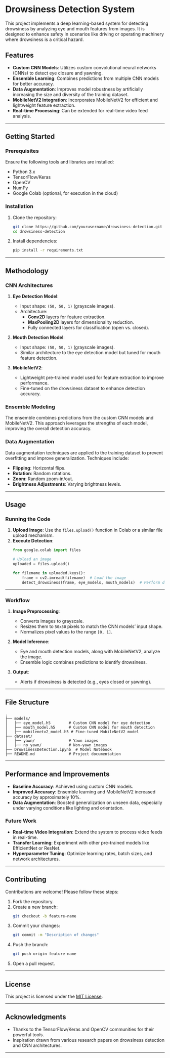 # Drowsiness Detection System

This project implements a deep learning-based system for detecting drowsiness by analyzing eye and mouth features from images. It is designed to enhance safety in scenarios like driving or operating machinery where drowsiness is a critical hazard.

## Features
- **Custom CNN Models**: Utilizes custom convolutional neural networks (CNNs) to detect eye closure and yawning.
- **Ensemble Learning**: Combines predictions from multiple CNN models for better accuracy.
- **Data Augmentation**: Improves model robustness by artificially increasing the size and diversity of the training dataset.
- **MobileNetV2 Integration**: Incorporates MobileNetV2 for efficient and lightweight feature extraction.
- **Real-time Processing**: Can be extended for real-time video feed analysis.

---

## Getting Started

### Prerequisites
Ensure the following tools and libraries are installed:
- Python 3.x
- TensorFlow/Keras
- OpenCV
- NumPy
- Google Colab (optional, for execution in the cloud)

### Installation
1. Clone the repository:
   ```bash
   git clone https://github.com/yourusername/drowsiness-detection.git
   cd drowsiness-detection
   ```
2. Install dependencies:
   ```bash
   pip install -r requirements.txt
   ```

---

## Methodology

### CNN Architectures
1. **Eye Detection Model**:
   - Input shape: `(50, 50, 1)` (grayscale images).
   - Architecture: 
     - **Conv2D** layers for feature extraction.
     - **MaxPooling2D** layers for dimensionality reduction.
     - Fully connected layers for classification (open vs. closed).

2. **Mouth Detection Model**:
   - Input shape: `(50, 50, 1)` (grayscale images).
   - Similar architecture to the eye detection model but tuned for mouth feature detection.

3. **MobileNetV2**:
   - Lightweight pre-trained model used for feature extraction to improve performance.
   - Fine-tuned on the drowsiness dataset to enhance detection accuracy.

### Ensemble Modeling
The ensemble combines predictions from the custom CNN models and MobileNetV2. This approach leverages the strengths of each model, improving the overall detection accuracy.

### Data Augmentation
Data augmentation techniques are applied to the training dataset to prevent overfitting and improve generalization. Techniques include:
- **Flipping**: Horizontal flips.
- **Rotation**: Random rotations.
- **Zoom**: Random zoom-in/out.
- **Brightness Adjustments**: Varying brightness levels.

---

## Usage

### Running the Code
1. **Upload Image**: Use the `files.upload()` function in Colab or a similar file upload mechanism.
2. **Execute Detection**:
   ```python
   from google.colab import files
   
   # Upload an image
   uploaded = files.upload()
   
   for filename in uploaded.keys():
       frame = cv2.imread(filename)  # Load the image
       detect_drowsiness(frame, eye_models, mouth_models)  # Perform detection
   ```

---

### Workflow
1. **Image Preprocessing**:
   - Converts images to grayscale.
   - Resizes them to `50x50` pixels to match the CNN models’ input shape.
   - Normalizes pixel values to the range `[0, 1]`.

2. **Model Inference**:
   - Eye and mouth detection models, along with MobileNetV2, analyze the image.
   - Ensemble logic combines predictions to identify drowsiness.

3. **Output**:
   - Alerts if drowsiness is detected (e.g., eyes closed or yawning).

---

## File Structure
```
.
├── models/
│   ├── eye_model.h5        # Custom CNN model for eye detection
│   ├── mouth_model.h5      # Custom CNN model for mouth detection
│   ├── mobilenetv2_model.h5 # Fine-tuned MobileNetV2 model
├── dataset/
│   ├── yawn/               # Yawn images
│   ├── no_yawn/            # Non-yawn images
├── DrowsinessDetection.ipynb  # Model Notebook
├── README.md               # Project documentation

```

---

## Performance and Improvements
- **Baseline Accuracy**: Achieved using custom CNN models.
- **Improved Accuracy**: Ensemble learning and MobileNetV2 increased accuracy by approximately 10%.
- **Data Augmentation**: Boosted generalization on unseen data, especially under varying conditions like lighting and orientation.

### Future Work
- **Real-time Video Integration**: Extend the system to process video feeds in real-time.
- **Transfer Learning**: Experiment with other pre-trained models like EfficientNet or ResNet.
- **Hyperparameter Tuning**: Optimize learning rates, batch sizes, and network architectures.

---

## Contributing
Contributions are welcome! Please follow these steps:
1. Fork the repository.
2. Create a new branch:
   ```bash
   git checkout -b feature-name
   ```
3. Commit your changes:
   ```bash
   git commit -m "Description of changes"
   ```
4. Push the branch:
   ```bash
   git push origin feature-name
   ```
5. Open a pull request.

---

## License
This project is licensed under the [MIT License](LICENSE).

---

## Acknowledgments
- Thanks to the TensorFlow/Keras and OpenCV communities for their powerful tools.
- Inspiration drawn from various research papers on drowsiness detection and CNN architectures.

---
